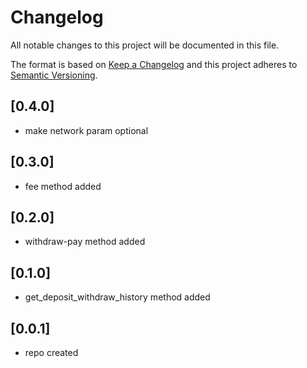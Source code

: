 # Changelog

All notable changes to this project will be documented in this file.

The format is based on [Keep a Changelog](http://keepachangelog.com/en/1.0.0/)
and this project adheres to [Semantic Versioning](http://semver.org/spec/v2.0.0.html).

## [0.4.0]
- make network param optional

## [0.3.0]
- fee method added

## [0.2.0]
- withdraw-pay method added

## [0.1.0]
- get_deposit_withdraw_history method added

## [0.0.1]
- repo created
